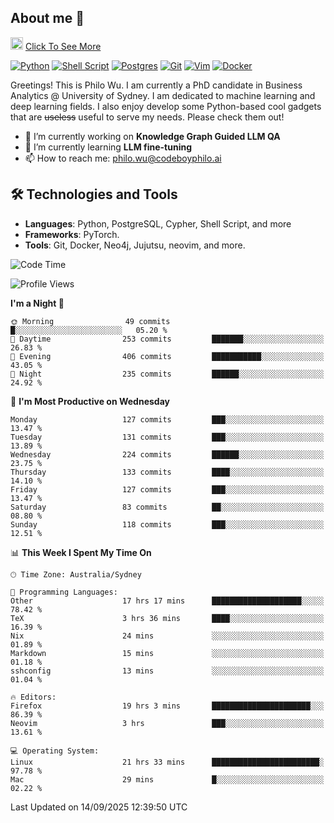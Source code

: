 ## About me 🤗

<a href="#"><img src="https://media.giphy.com/media/hvRJCLFzcasrR4ia7z/giphy.gif" width="20px" height="20px"></a> [Click To See More](https://codeboyphilo.github.io)

[![Python](https://img.shields.io/badge/python-3670A0?style=for-the-badge&logo=python&logoColor=ffdd54)](#)
[![Shell Script](https://img.shields.io/badge/shell_script-%23121011.svg?style=for-the-badge&logo=gnu-bash&logoColor=white)](#)
[![Postgres](https://img.shields.io/badge/postgres-%23316192.svg?style=for-the-badge&logo=postgresql&logoColor=white)](#)
[![Git](https://img.shields.io/badge/git-%23F05033.svg?style=for-the-badge&logo=git&logoColor=white)](#)
[![Vim](https://img.shields.io/badge/VIM-%2311AB00.svg?style=for-the-badge&logo=vim&logoColor=white)](#)
[![Docker](https://img.shields.io/badge/docker-%230db7ed.svg?style=for-the-badge&logo=docker&logoColor=white)](#)

Greetings! This is Philo Wu. I am currently a PhD candidate in Business Analytics \@ University of Sydney. I am dedicated to machine learning and deep learning fields. I also enjoy develop some Python-based cool gadgets that are ~~useless~~ useful to serve my needs. Please check them out!

- 🔭 I’m currently working on **Knowledge Graph Guided LLM QA**
- 🌱 I’m currently learning **LLM fine-tuning**
- 📫 How to reach me: philo.wu@codeboyphilo.ai

## 🛠 Technologies and Tools
- **Languages**: Python, PostgreSQL, Cypher, Shell Script, and more
- **Frameworks**: PyTorch.
- **Tools**: Git, Docker, Neo4j, Jujutsu, neovim, and more.

<!--START_SECTION:waka-->
![Code Time](http://img.shields.io/badge/Code%20Time-1%2C106%20hrs%2038%20mins-blue)

![Profile Views](http://img.shields.io/badge/Profile%20Views-2-blue)

**I'm a Night 🦉** 

```text
🌞 Morning                49 commits          █░░░░░░░░░░░░░░░░░░░░░░░░   05.20 % 
🌆 Daytime                253 commits         ███████░░░░░░░░░░░░░░░░░░   26.83 % 
🌃 Evening                406 commits         ███████████░░░░░░░░░░░░░░   43.05 % 
🌙 Night                  235 commits         ██████░░░░░░░░░░░░░░░░░░░   24.92 % 
```
📅 **I'm Most Productive on Wednesday** 

```text
Monday                   127 commits         ███░░░░░░░░░░░░░░░░░░░░░░   13.47 % 
Tuesday                  131 commits         ███░░░░░░░░░░░░░░░░░░░░░░   13.89 % 
Wednesday                224 commits         ██████░░░░░░░░░░░░░░░░░░░   23.75 % 
Thursday                 133 commits         ████░░░░░░░░░░░░░░░░░░░░░   14.10 % 
Friday                   127 commits         ███░░░░░░░░░░░░░░░░░░░░░░   13.47 % 
Saturday                 83 commits          ██░░░░░░░░░░░░░░░░░░░░░░░   08.80 % 
Sunday                   118 commits         ███░░░░░░░░░░░░░░░░░░░░░░   12.51 % 
```


📊 **This Week I Spent My Time On** 

```text
🕑︎ Time Zone: Australia/Sydney

💬 Programming Languages: 
Other                    17 hrs 17 mins      ████████████████████░░░░░   78.42 % 
TeX                      3 hrs 36 mins       ████░░░░░░░░░░░░░░░░░░░░░   16.39 % 
Nix                      24 mins             ░░░░░░░░░░░░░░░░░░░░░░░░░   01.89 % 
Markdown                 15 mins             ░░░░░░░░░░░░░░░░░░░░░░░░░   01.18 % 
sshconfig                13 mins             ░░░░░░░░░░░░░░░░░░░░░░░░░   01.04 % 

🔥 Editors: 
Firefox                  19 hrs 3 mins       ██████████████████████░░░   86.39 % 
Neovim                   3 hrs               ███░░░░░░░░░░░░░░░░░░░░░░   13.61 % 

💻 Operating System: 
Linux                    21 hrs 33 mins      ████████████████████████░   97.78 % 
Mac                      29 mins             █░░░░░░░░░░░░░░░░░░░░░░░░   02.22 % 
```


 Last Updated on 14/09/2025 12:39:50 UTC
<!--END_SECTION:waka-->

